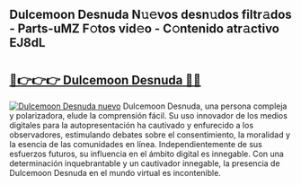 ## Dulcemoon Desnuda N𝚞𝚎vos desn𝚞dos filtr𝚊dos - Parts-uMZ F𝚘tos vid𝚎o - C𝚘ntenido atr𝚊ctivo EJ8dL

# <h2><a href="http://mb0lug.tromn.icu/?c=Dulcemoon+Desnuda">🔗👉👉👉 Dulcemoon Desnuda 🔗🔗</a></h2>

[![Dulcemoon Desnuda nuevo](https://i.imgur.com/pEAQMta.gif)](http://mb0lug.tromn.icu/?c=Dulcemoon+Desnuda)
Dulcemoon Desnuda, una persona compleja y polarizadora, elude la comprensión fácil. Su uso innovador de los medios digitales para la autopresentación ha cautivado y enfurecido a los observadores, estimulando debates sobre el consentimiento, la moralidad y la esencia de las comunidades en línea. Independientemente de sus esfuerzos futuros, su influencia en el ámbito digital es innegable. Con una determinación inquebrantable y un cautivador innegable, la presencia de Dulcemoon Desnuda en el mundo virtual es incontenible.
